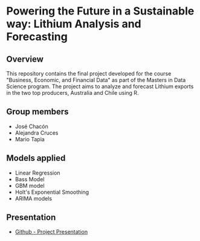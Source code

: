 # Powering the Future in a Sustainable way: Lithium Analysis and Forecasting

## Overview

This repository contains the final project developed for the course "Business, Economic, and Financial Data" as part of the Masters in Data Science program. The project aims to analyze and forecast  Lithium exports in the two top producers, Australia and Chile using R.

## Group members

* José Chacón
* Alejandra Cruces
* Mario Tapia

## Models applied
* Linear Regression
* Bass Model
* GBM model
* Holt's Exponential Smoothing
* ARIMA models

## Presentation
- [Github - Project Presentation](https://github.com/jchaconm/UNIPD_BEFD_Lithium/blob/main/Final%20presentation%20.pdf)
